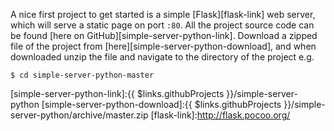 A nice first project to get started is a simple [Flask][flask-link] web server, which will serve a static page on port `:80`. All the project source code can be found [here on GitHub][simple-server-python-link]. Download a zipped file of the project from [here][simple-server-python-download], and when downloaded unzip the file and navigate to the directory of the project e.g.

```shell
$ cd simple-server-python-master
```

[simple-server-python-link]:{{ $links.githubProjects }}/simple-server-python
[simple-server-python-download]:{{ $links.githubProjects }}/simple-server-python/archive/master.zip
[flask-link]:http://flask.pocoo.org/
